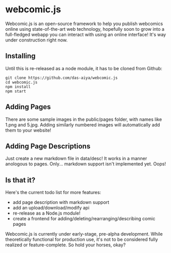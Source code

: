 # webcomic.js

Webcomic.js is an open-source framework to help you publish webcomics online using state-of-the-art web technology, hopefully soon to grow into a full-fledged webapp you can interact with using an online interface!  It's way under construction right now.

## Installing

Until this is re-released as a node module, it has to be cloned from Github:

	git clone https://github.com/das-aiya/webcomic.js
	cd webcomic.js
	npm install
	npm start

## Adding Pages
There are some sample images in the public/pages folder, with names like 1.png and 5.jpg.  Adding similarly numbered images will automatically add them to your website!

## Adding Page Descriptions
Just create a new markdown file in data/desc!  It works in a manner anologous to pages.  Only... markdown support isn't implemented yet.  Oops!

## Is that it?

Here's the current todo list for more features:

- add page description with markdown support
- add an upload/download/modify api
- re-release as a Node.js module!
- create a frontend for adding/deleting/rearranging/describing comic pages

Webcomic.js is currently under early-stage, pre-alpha development.  While theoretically functional for production use, it's not to be considered fully realized or feature-complete.  So hold your horses, okay?
